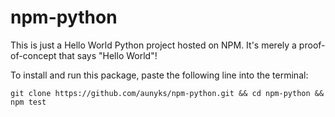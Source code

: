 # npm-python
This is just a Hello World Python project hosted on NPM.
It's merely a proof-of-concept that says "Hello World"!

To install and run this package, paste the following line into the terminal:
```
git clone https://github.com/aunyks/npm-python.git && cd npm-python && npm test
```
